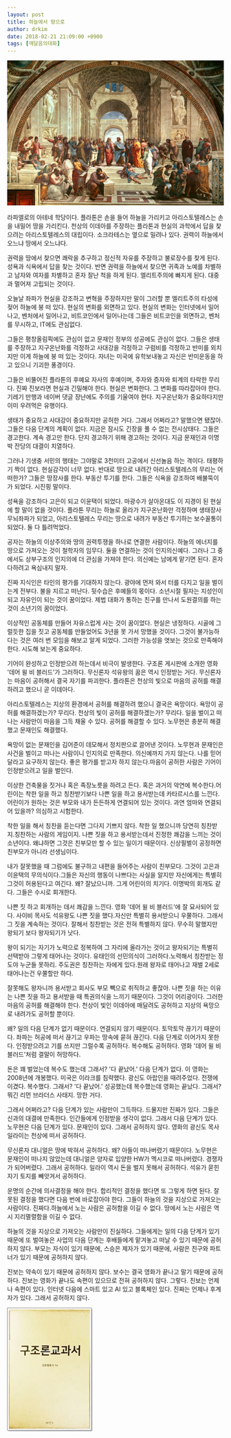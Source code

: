 ```yaml
---
layout: post
title: 하늘에서 땅으로
author: drkim
date: 2018-02-21 21:09:00 +0900
tags: [깨달음의대화]
---
```


![](/files/attach/images/198/106/945/zz.jpg)   


  


라파엘로의 아테네 학당이다. 플라톤은 손을 들어 하늘을 가리키고 아리스토텔레스는 손을 내밀어 땅을 가리킨다. 천상의 이데아를 주장하는 플라톤과 현실의 과학에서 답을 찾으려는 아리스토텔레스의 대립이다. 소크라테스는 옆으로 밀려나 있다. 권력이 하늘에서 오느냐 땅에서 오느냐다. 

  


권력을 땅에서 찾으면 쾌락을 추구하고 정신적 자유를 주장하고 불로장수를 찾게 된다. 성욕과 식욕에서 답을 찾는 것이다. 반면 권력을 하늘에서 찾으면 귀족과 노예를 차별하고 남자와 여자를 차별하고 혼자 잘난 척을 하게 된다. 엘리트주의에 빠지게 된다. 대중과 멀어져 고립되는 것이다. 

  


오늘날 좌파가 현실을 강조하고 변혁을 주장하지만 말이 그러할 뿐 엘리트주의 타성에 젖어 하늘에 붕 떠 있다. 현실의 변화를 외면하고 있다. 현실의 변화는 인터넷에서 일어나고, 벤처에서 일어나고, 비트코인에서 일어나는데 그들은 비트코인을 외면하고, 벤처를 무시하고, IT에도 관심없다. 

  


그들은 평창올림픽에도 관심이 없고 문재인 정부의 성공에도 관심이 없다. 그들은 생태를 주장하고 지구온난화를 걱정하고 사대강을 걱정하고 구럼비를 걱정하고 반미를 외치지만 이게 하늘에 붕 떠 있는 것이다. 자녀는 미국에 유학보내놓고 자신은 반미운동을 하고 있으니 기괴한 풍경이다. 

  


그들은 비뚤어진 플라톤의 후예요 자사의 후예이며, 주자와 증자와 퇴계의 타락한 무리다. 진짜 진보라면 현실과 긴밀해야 한다. 현실은 변화한다. 그 변화를 따라잡아야 한다. 기레기 만행과 네이버 댓글 장난에도 주의를 기울여야 현다. 지구온난화가 중요하다지만 이미 우려먹은 유행이다. 

  


생태가 중요하고 사대강이 중요하지만 공허한 거다. 그래서 어쩌라고? 말했으면 됐잖아. 그들은 다음 단계의 계획이 없다. 지금은 잠시도 긴장을 풀 수 없는 전시상태다. 그들은 경고한다. 계속 경고만 한다. 단지 경고하기 위해 경고하는 것이다. 지금 문재인과 이명박 잔당의 대결이 치열하다. 

  


그러나 기생충 서민의 행태는 그야말로 3천미터 고공에서 신선놀음 하는 격이다. 태평하기 짝이 없다. 현실감각이 너무 없다. 반대로 땅으로 내려간 아리스토텔레스의 무리는 어떠한가? 그들은 땅장사를 한다. 부동산 투기를 한다. 그들은 식욕을 강조하여 배불뚝이가 되었다. 시진핑 말이다. 

  


성욕을 강조하다 고은이 되고 이윤택이 되었다. 마광수가 살아온대도 이 지경이 된 현실에 할 말이 없을 것이다. 플라톤 무리는 하늘로 올라가 지구온난화만 걱정하며 생태장사 무뇌좌파가 되었고, 아리스토텔레스 무리는 땅으로 내려가 부동산 투기하는 보수꼴통이 되었다. 둘 다 틀려먹었다. 

  


공자는 하늘의 이상주의와 땅의 권력투쟁을 하나로 연결한 사람이다. 하늘의 에너지를 땅으로 가져오는 것이 철학자의 임무다. 둘을 연결하는 것이 인지의신예다. 그러나 그 중에서도 상부구조의 인지의에 더 관심을 가져야 한다. 의신예는 남에게 맡기면 된다. 혼자 다하려고 욕심내지 말자. 

  


진짜 지식인은 타인의 평가를 기대하지 않는다. 광야에 먼저 와서 터를 다지고 일을 벌이는게 전부다. 불을 지르고 떠난다. 뒷수습은 후예들의 몫이다. 소년시절 필자는 지성인이 되고 자유인이 되는 것이 꿈이었다. 제법 대화가 통하는 친구를 만나서 도원결의를 하는 것이 소년기의 꿈이었다. 

  


이상적인 공동체를 만들어 자유스럽게 사는 것이 꿈이었다. 현실은 냉정하다. 시골에 그럴듯한 집을 짓고 공동체를 만들었어도 3년을 못 가서 망했을 것이다. 그것이 불가능하다는 것은 여러 번 모임을 해보고 알게 되었다. 그러한 가능성을 엿보는 것으로 만족해야 한다. 시도해 보는게 중요하다. 

  


기어이 완성하고 인정받으려 하는데서 비극이 발생한다. 구조론 게시판에 소개한 영화 '데어 윌 비 블러드'가 그러하다. 무신론자 석유왕의 꿈은 역시 인정받는 거다. 무신론자는 마음이 공허해서 결국 자기를 파괴한다. 플라톤은 천상의 빛으로 마음의 공허를 해결하려고 했으니 곧 이데아다. 

  


아리스토텔레스는 지상의 환경에서 공허를 해결하려 했으니 결국은 욕망이다. 욕망이 공허를 해결하겠는가? 무리다. 천상의 빛이 공허를 해결하겠는가? 무리다. 일을 벌이고 떠나는 사람만이 마음을 그득 채울 수 있다. 공허를 해결할 수 있다. 노무현은 충분히 해결했고 문재인도 해결했다. 

  


욕망이 없는 문재인을 김어준이 데모해서 정치판으로 끌어낸 것이다. 노무현과 문재인은 사건을 벌이고 떠나는 사람이니 인지의로 만족한다. 의신예까지 가지 않는다. 나를 믿어달라고 요구하지 않는다. 좋은 평가를 받고자 하지 않는다.마음이 공허한 사람은 기어이 인정받으려고 일을 벌인다.

  


이상한 건축물을 짓거나 혹은 족장노릇을 하려고 든다. 혹은 과거의 악연에 복수한다.어린이는 착한 일을 하고 칭찬받기보다 나쁜 일을 하고 용서받는데 카타르시스를 느낀다. 어린이가 원하는 것은 부모와 내가 든든하게 연결되어 있는 것이다. 과연 엄마와 연결되어 있을까? 의심하고 시험한다.

  


착한 일을 해서 칭찬을 듣는다면 그다지 기쁘지 않다. 착한 일 했으니까 당연히 칭찬받지.칭찬하는 사람의 게임이지. 나쁜 짓을 하고 용서받는데서 진정한 쾌감을 느끼는 것이 소년이다. 왜냐하면 그것은 친부모만 할 수 있는 일이기 때문이다. 신상필벌이 공정하면 친부모가 아니라 선생님이다.

  


내가 잘못했을 때 그럼에도 불구하고 내편을 들어주는 사람이 친부모다. 그것이 고은과 이윤택의 무의식이다.그들은 자신의 행동이 나쁘다는 사실을 알지만 자신에게는 특별히 그것이 허용된다고 여긴다. 왜? 잘났으니까. 그게 어린이의 치기다. 이명박의 회개도 같다. 그들은 수시로 회개한다.

  


나쁜 짓 하고 회개하는 데서 쾌감을 느낀다. 영화 '데어 윌 비 블러드'에 잘 묘사되어 있다. 사이비 목사도 석유왕도 나쁜 짓을 했다.자신만 특별히 용서받으니 우쭐하다. 그래서 그 짓을 계속하는 것이다. 잘해서 칭찬받는 것은 전혀 특별하지 않다. 무수히 말했지만 왕되기 보다 왕자되기가 낫다.

  


왕이 되기는 자기가 노력으로 정복하여 그 자리에 올라가는 것이고 왕자되기는 특별히 선택받아 그렇게 태어나는 것이다. 유태인의 선민의식이 그러하다.노력해서 칭찬받는 정도야 누군들 못하리. 주도권은 칭찬하는 자에게 있다.원래 왕자로 태어나고 재벌 2세로 태어나는건 우쭐할만 하다.

  


잘못해도 왕자니까 용서받고 회사도 부모 빽으로 취직하고 좋잖아. 나쁜 짓을 하는 이유는 나쁜 짓을 하고 용서받을 때 특권의식을 느끼기 때문이다. 그것이 어리광이다. 그러한 마음의 공허를 해결해야 한다. 천상이 빛인 이데아에 매달려도 공허하고 지상의 욕망으로 내려가도 공허할 뿐이다.

  


왜? 일의 다음 단계가 없기 때문이다. 연결되지 않기 때문이다. 토막토막 끊기기 때문이다. 좌파는 허공에 떠서 끊기고 우파는 땅속에 묻혀 끊긴다. 다음 단계로 이어가지 못한다. 인정받으려고 기를 쓰지만 그럴수록 공허하다. 복수해도 공허하다. 영화 '데어 윌 비 블러드'처럼 결말이 허망하다.

  


돈은 꽤 벌었는데 복수도 했는데 그래서? '다 끝났어.' 다음 단계가 없다. 이 영화는 2008년에 개봉했다. 미국은 이라크를 침략했다. 광신도 아랍인을 때려주었다. 전쟁에 이겼다. 복수했다. 그래서? '다 끝났어.' 성공했는데 복수했는데 영화는 끝났다. 그래서? 뭐긴 리먼 브라더스 사태지. 망한 거다.

  


그래서 어쩌라고? 다음 단계가 있는 사람만이 그득하다. 드물지만 진짜가 있다. 그들은 신과의 대결에 만족한다. 인간들에게 인정받을 생각이 없다. 그래서 다음 단계가 있다. 노무현은 다음 단계가 있다. 문재인이 있다. 그래서 공허하지 않다. 영화의 광신도 목사 일라이는 천상에 떠서 공허하다.

  


무신론자 대니얼은 땅에 박혀서 공허하다. 왜? 아들이 떠나버렸기 때문이다. 노무현은 문재인이 떠나지 않았는데 대니얼은 양자로 입양한 HW가 멕시코로 떠나버렸다. 경쟁자가 되어버렸다. 그래서 공허하다. 일라이 역시 돈을 벌지 못해서 공허하다. 석유가 묻힌 자기 토지를 빼앗겨서 공허하다.

  


운명의 순간에 의사결정을 해야 한다. 합리적인 결정을 했다면 또 그렇게 하면 된다. 잘못된 결정을 했다면 다음 번에 바로잡아야 한다. 그들이 하늘의 것을 지상으로 가져오는 사람이다. 진짜다.하늘에서 노는 사람은 공허함을 이길 수 없다. 땅에서 노는 사람은 역시 지리멸렬함을 이길 수 없다.

  


하늘의 것을 지상으로 가져오는 사람만이 진실하다. 그들에게는 일의 다음 단계가 있기 때문에 또 벌여놓은 사업의 다음 단계는 후배들에게 맡겨놓고 떠날 수 있기 때문에 공허하지 않다. 부모는 자식이 있기 때문에, 스승은 제자가 있기 때문에, 사람은 친구와 파트너가 있기 때문에 공허하지 않다.

  


진보는 약속이 있기 때문에 공허하지 않다. 보수는 결국 영화가 끝나고 말기 때문에 공허하다. 진보는 영화가 끝나도 속편이 있으므로 전혀 공허하지 않다. 그렇다. 진보는 언제나 속편이 있다. 인터넷 다음에 스마트 있고 AI 있고 블록체인 있다. 진짜는 언제나 후계자가 있다. 그래서 공허하지 않다.

  


![0.jpg](files/attach/images/198/162/923/0.jpg)